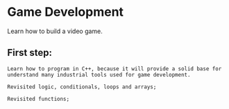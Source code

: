 # Game Development
Learn how to build a video game.


## First step: 
    Learn how to program in C++, because it will provide a solid base for understand many industrial tools used for game development.
	
	Revisited logic, conditionals, loops and arrays;
	
	Revisited functions;
     
      

